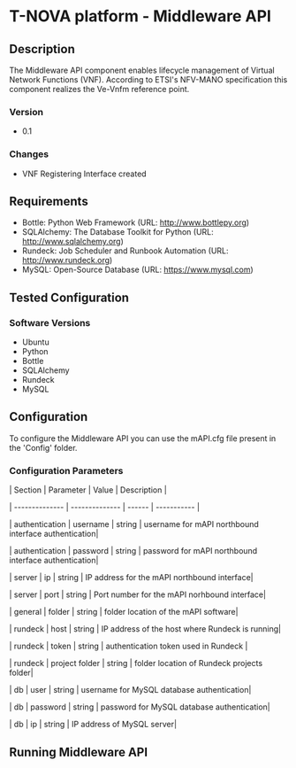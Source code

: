# T-NOVA platform - Middleware API

## Description

The Middleware API component enables lifecycle management of Virtual Network Functions (VNF). According to ETSI's NFV-MANO specification this component realizes the Ve-Vnfm reference point.

### Version

- 0.1

### Changes

- VNF Registering Interface created

## Requirements

- Bottle: Python Web Framework (URL: http://www.bottlepy.org)
- SQLAlchemy: The Database Toolkit for Python (URL: http://www.sqlalchemy.org)
- Rundeck: Job Scheduler and Runbook Automation (URL: http://www.rundeck.org)
- MySQL: Open-Source Database (URL: https://www.mysql.com)

## Tested Configuration

### Software Versions
- Ubuntu
- Python
- Bottle
- SQLAlchemy
- Rundeck
- MySQL

## Configuration

To configure the Middleware API you can use the mAPI.cfg file present in the 'Config' folder.

### Configuration Parameters
| Section        | Parameter      | Value  | Description |

| -------------- | -------------- | ------ | ----------- |

| authentication | username       | string | username for mAPI northbound interface authentication|

| authentication | password       | string | password for mAPI northbound interface authentication|

| server         | ip             | string | IP address for the mAPI northbound interface|

| server         | port           | string | Port number for the mAPI norhbound interface|

| general        | folder         | string | folder location of the mAPI software|

| rundeck        | host           | string | IP address of the host where Rundeck is running|

| rundeck        | token          | string | authentication token used in Rundeck |

| rundeck        | project folder | string | folder location of Rundeck projects folder| 

| db             | user           | string | username for MySQL database authentication|

| db             | password       | string | password for MySQL database authentication| 

| db             | ip             | string | IP address of MySQL server|


## Running Middleware API
